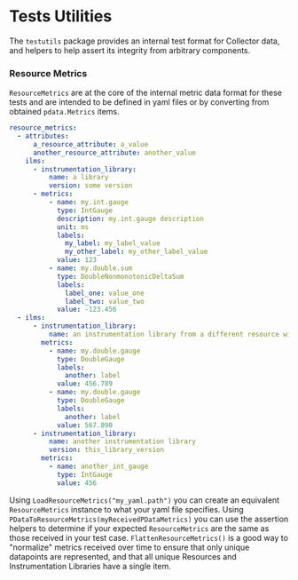 # Tests Utilities

The `testutils` package provides an internal test format for Collector data, and helpers to help assert its integrity
from arbitrary components.

### Resource Metrics

`ResourceMetrics` are at the core of the internal metric data format for these tests and are intended to be defined
in yaml files or by converting from obtained `pdata.Metrics` items.

```yaml
resource_metrics:
  - attributes:
      a_resource_attribute: a_value
      another_resource_attribute: another_value
    ilms:
      - instrumentation_library:
          name: a library
          version: some version
      - metrics:
          - name: my.int.gauge
            type: IntGauge
            description: my.int.gauge description
            unit: ms
            labels:
              my_label: my_label_value
              my_other_label: my_other_label_value
            value: 123
          - name: my.double.sum
            type: DoubleNonmonotonicDeltaSum
            labels:
              label_one: value_one
              label_two: value_two
            value: -123.456
  - ilms:
      - instrumentation_library:
          name: an instrumentation library from a different resource without attributes
        metrics:
          - name: my.double.gauge
            type: DoubleGauge
            labels:
              another: label
            value: 456.789
          - name: my.double.gauge
            type: DoubleGauge
            labels:
              another: label
            value: 567.890
      - instrumentation_library:
          name: another instrumentation library
          version: this_library_version
        metrics:
          - name: another_int_gauge
            type: IntGauge
            value: 456
```

Using `LoadResourceMetrics("my_yaml.path")` you can create an equivalent `ResourceMetrics` instance to what your yaml file specifies.
Using `PDataToResourceMetrics(myReceivedPDataMetrics)` you can use the assertion helpers to determine if your expected
`ResourceMetrics` are the same as those received in your test case. `FlattenResourceMetrics()` is a good way to "normalize"
metrics received over time to ensure that only unique datapoints are represented, and that all unique Resources and
Instrumentation Libraries have a single item.
